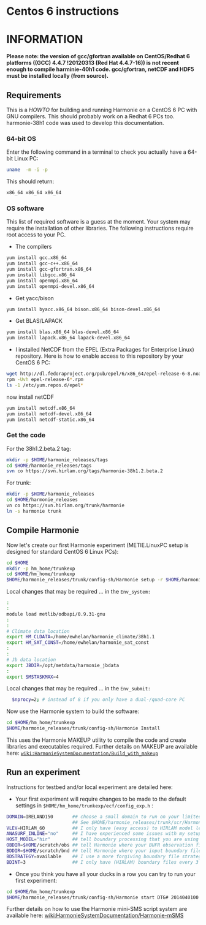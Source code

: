 # Centos 6 instructions

# INFORMATION

**Please note: the version of gcc/gfortran available on CentOS/Redhat 6 platforms ((GCC) 4.4.7 !20120313 (Red Hat 4.4.7-16)) is not recent enough to compile harminie-40h1 code. gcc/gfortran, netCDF and HDF5 must be installed locally (from source).**

## Requirements
This is a *HOWTO* for building and running Harmonie on a CentOS 6 PC with GNU compilers. This should probably work on a Redhat 6 PCs too. harmonie-38h1 code was used to develop this documentation.

### 64-bit OS
Enter the following command in a terminal to check you actually have a 64-bit Linux PC:
```bash
uname  -m -i -p
```
This should return:
```bash
x86_64 x86_64 x86_64
```

### OS software
This list of required software is a guess at the moment. Your system may require the installation of other libraries. The following instructions require root access to your PC.
 * The compilers
```bash
yum install gcc.x86_64
yum install gcc-c++.x86_64
yum install gcc-gfortran.x86_64
yum install libgcc.x86_64
yum install openmpi.x86_64
yum install openmpi-devel.x86_64
```

 * Get yacc/bison
```bash
yum install byacc.x86_64 bison.x86_64 bison-devel.x86_64
```

 * Get BLAS/LAPACK
```bash
yum install blas.x86_64 blas-devel.x86_64
yum install lapack.x86_64 lapack-devel.x86_64
```

 * I installed NetCDF from the EPEL (Extra Packages for Enterprise Linux) repository. Here is how to enable access to this repository by your CentOS 6 PC:
```bash
wget http://dl.fedoraproject.org/pub/epel/6/x86_64/epel-release-6-8.noarch.rpm
rpm -Uvh epel-release-6*.rpm
ls -1 /etc/yum.repos.d/epel*
```
 now install netCDF
```bash
yum install netcdf.x86_64
yum install netcdf-devel.x86_64
yum install netcdf-static.x86_64
```

### Get the code

For the 38h1.2.beta.2 tag:
```bash
mkdir -p $HOME/harmonie_releases/tags
cd $HOME/harmonie_releases/tags
svn co https://svn.hirlam.org/tags/harmonie-38h1.2.beta.2
```

For trunk:
```bash
mkdir -p $HOME/harmonie_releases
cd $HOME/harmonie_releases
vn co https://svn.hirlam.org/trunk/harmonie 
ln -s harmonie trunk
```

## Compile Harmonie
Now let's create our first Harmonie experiment (METIE.LinuxPC setup is designed for standard CentOS 6 Linux PCs):
```bash
cd $HOME
mkdir -p hm_home/trunkexp
cd $HOME/hm_home/trunkexp
$HOME/harmonie_releases/trunk/config-sh/Harmonie setup -r $HOME/harmonie_releases/trunk -h METIE.LinuxPC
```

Local changes that may be required ... in the `Env_system:`
```bash
:
:
module load metlib/odbapi/0.9.31-gnu
:
:
# Climate data location
export HM_CLDATA=/home/ewhelan/harmonie_climate/38h1.1
export HM_SAT_CONST=/home/ewhelan/harmonie_sat_const
:
:
# Jb data location
export JBDIR=/opt/metdata/harmonie_jbdata
:
export SMSTASKMAX=4
```

Local changes that may be required ... in the `Env_submit:`
```bash
  $nprocy=2; # instead of 8 if you only have a dual-/quad-core PC
```

Now use the Harmonie system to build the software:
```bash
cd $HOME/hm_home/trunkexp
$HOME/harmonie_releases/trunk/config-sh/Harmonie Install
```
This uses the Harmonie MAKEUP utility to compile the code and create libraries and executables required. Further details on MAKEUP are available here: [`wiki:HarmonieSystemDocumentation/Build_with_makeup`](HarmonieSystemDocumentation/Build_with_makeup)

## Run an experiment
Instructions for testbed and/or local experiment are detailed here:
 * Your first experiment will require changes to be made to the default settings in `$HOME/hm_home/trunkexp/ecf/config_exp.h` :
```bash
DOMAIN=IRELAND150       ## choose a small domain to run on your limited PC.
                        ## See $HOME/harmonie_releases/trunk/scr/Harmonie_domains.pm for existing definitions
VLEV=HIRLAM_60          ## I only have (easy access) to HIRLAM model level files on my PC 
ANASURF_INLINE="no"     ## I have experienced some issues with my setup calling SODA from inside CANARI
HOST_MODEL="hir"        ## tell boundary processing that you are using HIRLAM model boundary files
OBDIR=$HOME/scratch/obs ## tell Harmonie where your BUFR observation files are
BDDIR=$HOME/scratch/bnd ## tell Harmonie where your input boundary files are (HIRLAM or IFS files normally)
BDSTRATEGY=available    ## I use a more forgiving boundary file strategy
BDINT=3                 ## I only have (HIRLAM) boundary files every 3 hours
```

 * Once you think you have all your ducks in a row you can try to run your first experiment:
```bash
cd $HOME/hm_home/trunkexp
$HOME/harmonie_releases/trunk/config-sh/Harmonie start DTG# 2014040100 DTGEND2014040112 LL# 03 BUILDno
```

Further details on how to use the Harmonie mini-SMS script system are available here: [wiki:HarmonieSystemDocumentation/Harmonie-mSMS](HarmonieSystemDocumentation/Harmonie-mSMS)
